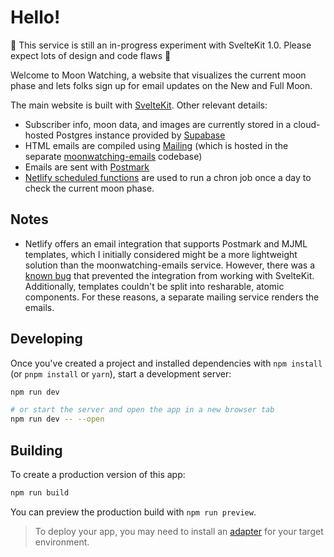 # Hello!

🚧 This service is still an in-progress experiment with SvelteKit 1.0. Please expect lots of design and code flaws 🚧

Welcome to Moon Watching, a website that visualizes the current moon phase and lets folks sign up for email updates on the New and Full Moon.

The main website is built with [SvelteKit](https://kit.svelte.dev/). Other relevant details:

- Subscriber info, moon data, and images are currently stored in a cloud-hosted Postgres instance provided by [Supabase](https://supabase.com/)
- HTML emails are compiled using [Mailing](https://www.mailing.run/) (which is hosted in the separate [moonwatching-emails](https://github.com/tinykite/moonwatching-emails) codebase)
- Emails are sent with [Postmark](https://postmarkapp.com/)
- [Netlify scheduled functions](https://docs.netlify.com/functions/scheduled-functions/) are used to run a chron job once a day to check the current moon phase.

## Notes

- Netlify offers an email integration that supports Postmark and MJML templates, which I initially considered might be a more lightweight solution than the moonwatching-emails service. However, there was a [known bug](https://github.com/sveltejs/kit/issues/8903) that prevented the integration from working with SvelteKit. Additionally, templates couldn't be split into resharable, atomic components. For these reasons, a separate mailing service renders the emails.

## Developing

Once you've created a project and installed dependencies with `npm install` (or `pnpm install` or `yarn`), start a development server:

```bash
npm run dev

# or start the server and open the app in a new browser tab
npm run dev -- --open
```

## Building

To create a production version of this app:

```bash
npm run build
```

You can preview the production build with `npm run preview`.

> To deploy your app, you may need to install an [adapter](https://kit.svelte.dev/docs/adapters) for your target environment.
